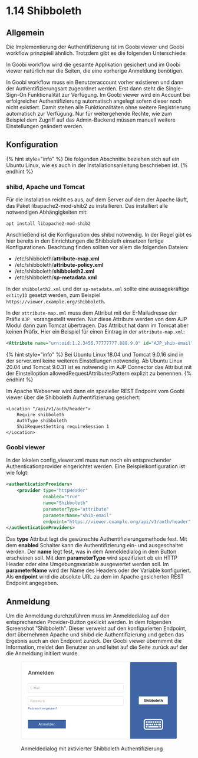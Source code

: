 # 1.14 Shibboleth

## Allgemein

Die Implementierung der Authentifizierung ist im Goobi viewer und Goobi workflow prinzipiell ähnlich. Trotzdem gibt es die folgenden Unterschiede:

In Goobi workflow wird die gesamte Applikation gesichert und im Goobi viewer natürlich nur die Seiten, die eine vorherige Anmeldung benötigen.

In Goobi workflow muss ein Benutzeraccount vorher existieren und dann der Authentifizierungsart zugeordnet werden. Erst dann steht die Single-Sign-On Funktionalität zur Verfügung. Im Goobi viewer wird ein Account bei erfolgreicher Authentifizierung automatisch angelegt sofern dieser noch nicht existiert. Damit stehen alle Funktionalitäten ohne weitere Registrierung automatisch zur Verfügung. Nur für weitergehende Rechte, wie zum Beispiel dem Zugriff auf das Admin-Backend müssen manuell weitere Einstellungen geändert werden.

## Konfiguration

{% hint style="info" %}
Die folgenden Abschnitte beziehen sich auf ein Ubuntu Linux, wie es auch in der Installationsanleitung beschrieben ist.
{% endhint %}

### shibd, Apache und Tomcat

Für die Installation reicht es aus, auf dem Server auf dem der Apache läuft, das Paket libapache2-mod-shib2 zu installieren. Das installiert alle notwendigen Abhängigkeiten mit:

```
apt install libapache2-mod-shib2
```

Anschließend ist die Konfiguration des shibd notwendig. In der Regel gibt es hier bereits in den Einrichtungen die Shibboleth einsetzen fertige Konfigurationen. Beachtung finden sollten vor allem die folgenden Dateien:

* /etc/shibboleth/**attribute-map.xml**
* /etc/shibboleth/**attribute-policy.xml**
* /etc/shibboleth/**shibboleth2.xml**
* /etc/shibboleth/**sp-metadata.xml**

In der `shibboleth2.xml` und der `sp-metadata.xml` sollte eine aussagekräftige `entityID` gesetzt werden, zum Beispiel `https://viewer.example.org/shibboleth`.

In der `attribute-map.xml` muss dem Attribut mit der E-Mailadresse der Präfix `AJP_` vorangestellt werden. Nur diese Attribute werden von dem AJP Modul dann zum Tomcat übertragen. Das Attribut hat dann im Tomcat aber keinen Präfix. Hier ein Beispiel für einen Eintrag in der `attribute-map.xml`:

```xml
<Attribute name="urn:oid:1.2.3456.77777777.888.9.0" id="AJP_shib-email" />
```

{% hint style="info" %}
Bei Ubuntu Linux 18.04 und Tomcat 9.0.16 sind in der server.xml keine weiteren Einstellungen notwendig. Ab Ubuntu Linux 20.04 und Tomcat 9.0.31 ist es notwendig im AJP Connector das Attribut mit der Einstelloption allowedRequestAttributesPattern explizit zu benennen.
{% endhint %}

Im Apache Webserver wird dann ein spezieller REST Endpoint vom Goobi viewer über die Shibboleth Authentifizierung gesichert:

```apacheconf
<Location "/api/v1/auth/header">
    Require shibboleth
    AuthType shibboleth
    ShibRequestSetting requireSession 1
</Location>
```

### Goobi viewer

In der lokalen config\_viewer.xml muss nun noch ein entsprechender Authenticationprovider eingerichtet werden. Eine Beispielkonfiguration ist wie folgt:

```xml
<authenticationProviders>
    <provider type="httpHeader" 
              enabled="true" 
              name="Shibboleth" 
              parameterType="attribute" 
              parameterName="shib-email" 
              endpoint="https://viewer.example.org/api/v1/auth/header" />
</authenticationProviders>
```

Das **type** Attribut legt die gewünschte Authentifizierungsmethode fest. Mit dem **enabled** Schalter kann die Authentifizierung ein- und ausgeschaltet werden. Der **name** legt fest, was in dem Anmeldedialog in dem Button erscheinen soll. Mit dem **parameterType** wird spezifiziert ob ein HTTP Header oder eine Umgebungsvariable ausgewertet werden soll. Im **parameterName** wird der Name des Headers oder der Variable konfiguriert. Als **endpoint** wird die absolute URL zu dem im Apache gesicherten REST Endpoint angegeben.

## Anmeldung

Um die Anmeldung durchzuführen muss im Anmeldedialog auf den entsprechenden Provider-Button geklickt werden. In dem folgenden Screenshot "Shibboleth". Dieser verweist auf den konfigurierten Endpoint, dort übernehmen Apache und shibd die Authentifizierung und geben das Ergebnis auch an den Endpoint zurück. Der Goobi viewer übernimmt die Information, meldet den Benutzer an und leitet auf die Seite zurück auf der die Anmeldung initiiert wurde.

<figure><img src="../../.gitbook/assets/22.11_DE_login-shib.png" alt=""><figcaption><p>Anmeldedialog mit aktivierter Shibboleth Authentifizierung</p></figcaption></figure>
